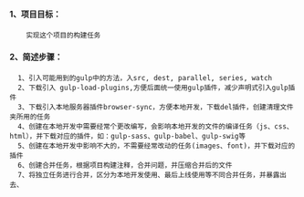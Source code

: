 #### 1、项目目标：  
		实现这个项目的构建任务  

#### 2、简述步骤：  

      1、引入可能用到的gulp中的方法，入src, dest, parallel, series, watch  
      2、下载引入 gulp-load-plugins,方便后面统一使用gulp插件，减少声明式引入gulp插件  
      3、下载引入本地服务器插件browser-sync，方便本地开发，下载del插件，创建清理文件夹所用的任务   
      4、创建在本地开发中需要经常个更改编写，会影响本地开发的文件的编译任务（js、css、html），并下载对应的插件，如：gulp-sass、gulp-babel、gulp-swig等
      5、创建在本地开发中影响不大的，不需要经常改动的任务(images、font)，并下载对应的插件  
      6、创建合并任务，根据项目构建注释，合并问题，并压缩合并后的文件  
      7、将独立任务进行合并，区分为本地开发使用、最后上线使用等不同合并任务，并暴露出去、
